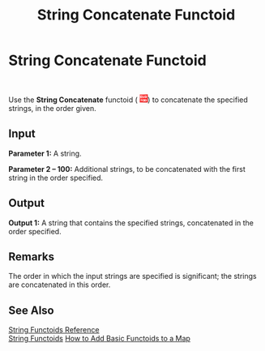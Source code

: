 ﻿---
title: String Concatenate Functoid
TOCTitle: String Concatenate Functoid
ms:assetid: 7c121b17-cee8-480b-9822-e9e67d1bdd76
ms:mtpsurl: https://msdn.microsoft.com/en-us/library/Aa560973(v=BTS.80)
ms:contentKeyID: 51529143
ms.date: 08/30/2017
mtps_version: v=BTS.80
---

# String Concatenate Functoid

 

Use the **String Concatenate** functoid ( ![](images/Aa560973.07a7260b-f81d-4e69-950c-77a5415914c1(BTS.80).jpeg)) to concatenate the specified strings, in the order given.

## Input

**Parameter 1:** A string.

**Parameter 2 – 100:** Additional strings, to be concatenated with the first string in the order specified.

## Output

**Output 1:** A string that contains the specified strings, concatenated in the order specified.

## Remarks

The order in which the input strings are specified is significant; the strings are concatenated in this order.

## See Also

[String Functoids Reference](string-functoids-reference.md)  
[String Functoids](https://msdn.microsoft.com/library/aa559399\(v=bts.80\))  
[How to Add Basic Functoids to a Map](https://msdn.microsoft.com/library/aa560635\(v=bts.80\))

